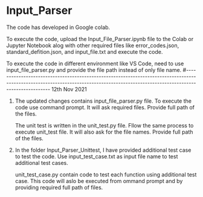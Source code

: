 # Input_Parser
 

The code has developed in Google colab.

To execute the code, upload the Input_File_Parser.ipynb file to the Colab or Jupyter Notebook alog with other required files like error_codes.json, standard_defition.json, and input_file.txt and execute the code.

To execute the code in different environment like VS Code, need to use input_file_parser.py and provide the file path instead of only file name.
#----------------------------------------------------------------------------------------------------------------------------------------------------------------------------------
12th Nov 2021

1) The updated changes contains input_file_parser.py file. 
   To execute the code use command prompt. It will ask required files. Provide full path of the files.
   
   The unit test is written in the unit_test.py file. Fllow the same process to execute unit_test file.
   It will also ask for the file names. Provide full path of the files.
   
2) In the folder Input_Parser_Unittest, I have provided additional test case to test the code.
   Use input_test_case.txt as input file name to test additional test cases.
   
   unit_test_case.py contain code to test each function using additional test case.
   This code will aslo be executed from ommand prompt and by providing required full path of files.
   
